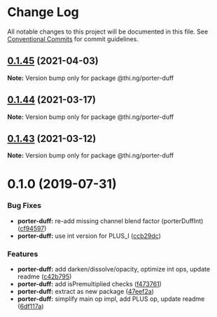 # Change Log

All notable changes to this project will be documented in this file.
See [Conventional Commits](https://conventionalcommits.org) for commit guidelines.

## [0.1.45](https://github.com/thi-ng/umbrella/compare/@thi.ng/porter-duff@0.1.44...@thi.ng/porter-duff@0.1.45) (2021-04-03)

**Note:** Version bump only for package @thi.ng/porter-duff





## [0.1.44](https://github.com/thi-ng/umbrella/compare/@thi.ng/porter-duff@0.1.43...@thi.ng/porter-duff@0.1.44) (2021-03-17)

**Note:** Version bump only for package @thi.ng/porter-duff





## [0.1.43](https://github.com/thi-ng/umbrella/compare/@thi.ng/porter-duff@0.1.42...@thi.ng/porter-duff@0.1.43) (2021-03-12)

**Note:** Version bump only for package @thi.ng/porter-duff





# 0.1.0 (2019-07-31)

### Bug Fixes

* **porter-duff:** re-add missing channel blend factor (porterDuffInt) ([cf94597](https://github.com/thi-ng/umbrella/commit/cf94597))
* **porter-duff:** use int version for PLUS_I ([ccb29dc](https://github.com/thi-ng/umbrella/commit/ccb29dc))

### Features

* **porter-duff:** add darken/dissolve/opacity, optimize int ops, update readme ([c42b795](https://github.com/thi-ng/umbrella/commit/c42b795))
* **porter-duff:** add isPremultiplied checks ([f473761](https://github.com/thi-ng/umbrella/commit/f473761))
* **porter-duff:** extract as new package ([47eef2a](https://github.com/thi-ng/umbrella/commit/47eef2a))
* **porter-duff:** simplify main op impl, add PLUS op, update readme ([6df117a](https://github.com/thi-ng/umbrella/commit/6df117a))
